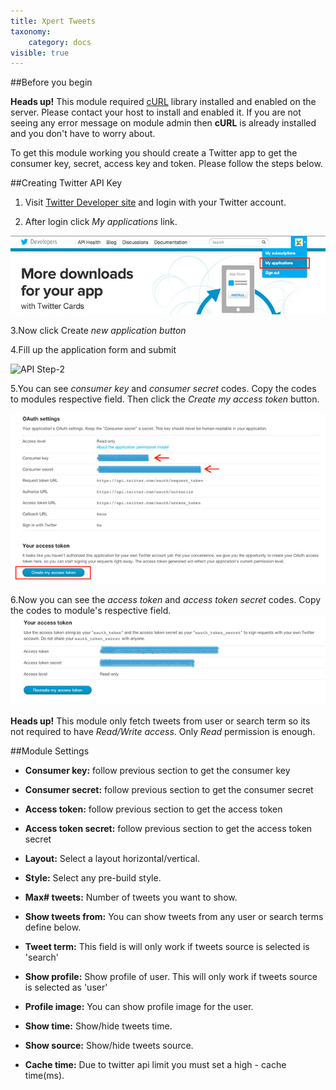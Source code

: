 ```yaml
---
title: Xpert Tweets
taxonomy:
    category: docs
visible: true
---
```


##Before you begin

<div class="alert alert-warning">
<strong>Heads up!</strong>
This module required <a href="http://www.php.net/manual/en/intro.curl.php">cURL</a> library installed and enabled on the server. Please contact your host to install and enabled it. If you are not seeing any error message on module admin then <strong>cURL</strong> is already installed and you don't have to worry about.
</div>

To get this module working you should create a Twitter app to get the consumer key, secret, access key and token. Please follow the steps below.

##Creating Twitter API Key

1. Visit [Twitter Developer site](http://dev.twitter.com/) and login with your Twitter account.

2. After login click *My applications* link.

![API Step-1](api1.jpg)

3.Now click Create *new application button*


4.Fill up the application form and submit

![API Step-2](api2.jpg)

5.You can see *consumer key* and *consumer secret* codes. Copy the codes to modules respective field. Then click the *Create my access token* button.

![API Step](api3.jpg)

6.Now you can see the *access token* and *access token secret* codes. Copy the codes to module's respective field.
![API Step](api4.jpg)

<div class="alert alert-info">
<strong>Heads up!</strong>
This module only fetch tweets from user or search term so its not required to have <i>Read/Write access</i>. Only <i>Read</i> permission is enough.
</div>

##Module Settings

- **Consumer key:** follow previous section to get the consumer key

- **Consumer secret:** follow previous section to get the consumer secret
 
- **Access token:** follow previous section to get the access token

- **Access token secret:** follow previous section to get the access token secret

- **Layout:** Select a layout horizontal/vertical.

- **Style:** Select any pre-build style.

- **Max# tweets:** Number of tweets you want to show.

- **Show tweets from:** You can show tweets from any user or search terms define below.

- **Tweet term:** This field is will only work if tweets source is selected is 'search'

- **Show profile:** Show profile of user. This will only work if tweets source is selected as 'user'

- **Profile image:** You can show profile image for the user.

- **Show time:** Show/hide tweets time.

- **Show source:** Show/hide tweets source.

- **Cache time:** Due to twitter api limit you must set a high - cache time(ms).